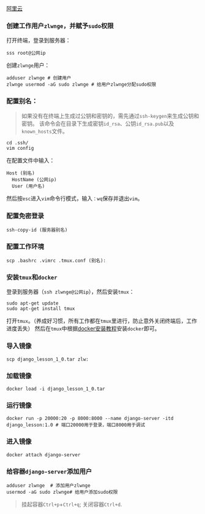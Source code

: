 [阿里云](https://cn.aliyun.com/) 
### 创建工作用户`zlwnge`，并赋予`sudo`权限
打开终端，登录到服务器：
```
sss root@公网ip
```
创建`zlwnge`用户：
```
adduser zlwnge # 创建用户
zlwnge usermod -aG sudo zlwnge # 给用户zlwnge分配sudo权限
```
### 配置别名：
>如果没有在终端上生成过公钥和密钥的，需先通过`ssh-keygen`来生成公钥和密钥。
>该命令会在目录下生成密钥`id_rsa`、公钥`id_rsa.pub`以及`known_hosts`文件。

```
cd .ssh/
vim config
```
在配置文件中输入：
```
Host (别名)
  HostName (公网ip)
  User (用户名)
```
然后按`esc`进入`vim`命令行模式，输入`：wq`保存并退出`vim`。

### 配置免密登录
```
ssh-copy-id (服务器别名)
```

### 配置工作环境
```
scp .bashrc .vimrc .tmux.conf (别名):
```
### 安装`tmux`和`docker`
登录到服务器（`ssh zlwnge@公网ip`），然后安装`tmux`：
```
sudo apt-get update
sudo apt-get install tmux
```
打开`tmux`。（养成好习惯，所有工作都在`tmux`里进行，防止意外关闭终端后，工作进度丢失）
然后在`tmux`中根据[docker安装教程](https://docs.docker.com/engine/install/ubuntu/)安装`docker`即可。



### 导入镜像
```
scp django_lesson_1_0.tar zlw:
```

### 加载镜像
```
docker load -i django_lesson_1_0.tar
```

### 运行镜像
```
docker run -p 20000:20 -p 8000:8000 --name django-server -itd django_lesson:1.0 # 端口20000用于登录，端口8000用于调试
```


### 进入镜像
```
docker attach django-server
```

### 给容器`django-server`添加用户
```
adduser zlwnge  # 添加用户zlwnge
usermod -aG sudo zlwnge# 给用户添加sudo权限
```

> 挂起容器`Ctrl+p`+`Ctrl+q`;
> 关闭容器`Ctrl+d`.
